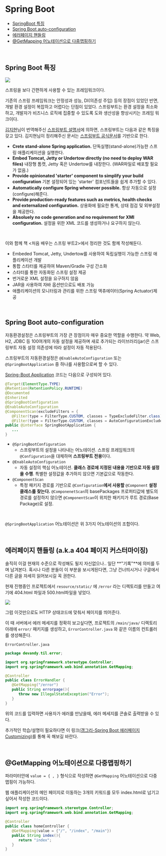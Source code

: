 # Spring Boot

- [SpringBoot 특징](#feature)
- [Spring Boot auto-configuration](#config)
- [에러페이지 핸들링](#error)
- [@GetMapping 어노테이션으로 다중맵핑하기](#get-mapping-multi)

<br>

## <a name="feature"></a>Spring Boot 특징

![](https://miro.medium.com/max/1904/1*4ZPi1b_ca54pUE9xRB-IFQ.jpeg)

스프링을 보다 간편하게 사용할 수 있는 프레임워크이다.

기존의 스프링 프레임워크는 안정성과 성능, DI(의존성 주입) 등의 장점이 있었던 반면, 개발 환경 설정이 복잡하고 어렵다는 단점이 있었다. 스프링부트는 환경 설정을 최소화하고, 개발자가 비즈니스 로직에 집중할 수 있도록 도와 생산성을 향상시키는 프레임 워크이다.

[김지현](https://github.com/ihoneymon)님이 번역해주신 [스프링부트 설명서](https://gist.github.com/ihoneymon/8a905e1dd8393b6b9298)에 의하면, 스프링부트는 다음과 같은 특징을 갖고 있다. 김지현님이 정리해주신 문서는 [스프링부트 공식문서](https://spring.io/projects/spring-boot)를 기반으로 한다.

- **Crete stand-alone Spring application.**
  단독실행(stand-alone)가능한 스프링 애플리케이션을 실행한다.
- **Embed Tomcat, Jetty or Undertow directly (no need to deploy WAR files)**
  내장형 톰캣, Jetty 혹은 Undertow를 내장한다. (WAR파일로 배포할 필요가 없음.)
- **Provide opinionated 'starter' component to simplify your build configuration**
  기본 설정되어 있는 'starter' 컴포넌트들을 쉽게 추가할 수 있다.
- **Automatically configure Spring whenever possible.**
  항상 자동으로 설정(configure)해준다.
- **Provide production-ready features such as metrics, health checks and externalized configuration.**
  상용화에 필요한 통계, 상태 점검 및 외부설정을 제공한다.
- **Absoluely no code generation and no requirement for XMl configuration.**
  설정을 위한 XML 코드를 생성하거나 요구하지 않는다.

<br>

이와 함께 책 <처음 배우는 스프링 부트2>에서 정리한 것도 함께 작성해둔다.

- Embeded Tomcat, Jetty, Undertow를 사용하여 독립실행이 가능한 스프링 애플리케이션 개발
- 통합 스타터를 제공하여 Maven/Gradle 구성 간소화
- 스타터를 통한 자동화된 스프링 설정 제공
- 번거로운 XML 설정을 요구하지 않음
- JAR을 사용하여 자바 옵션만으로도 배포 가능
- 애플리케이션의 모니터링과 관리를 위한 스프링 액츄에이터(Spring Actuator)제공

<br>

## <a name="config"></a>Spring Boot auto-configuration

자동환경설정은 스프링부트의 가장 큰 장점이자 매우 중요한 역할을 수행한다. 약 Web, H2, JDBC 등 100여개의 자동 설정을  제공하며 새로 추가되는 라이브러리(jar)은 스프링부트 자동 설정 의존성에 따라 설정이 자동 적용된다.

스프링부트의 자동환경설정은 `@EnableAutoConfiguration` 또는 `@SpringBootApplication` 중 하나를 사용함으로써 할 수 있다.

[Spring-Boot Application](https://github.com/spring-projects/spring-boot/blob/master/spring-boot-project/spring-boot-autoconfigure/src/main/java/org/springframework/boot/autoconfigure/SpringBootApplication.java) 코드는 다음으로 구성되어 있다.

```java
@Target(ElementType.TYPE)
@Retention(RetentionPolicy.RUNTIME)
@Documented
@Inherited
@SpringBootConfiguration
@EnableAutoConfiguration
@ComponentScan(excludeFilters = { 
   @Filter(type = FilterType.CUSTOM, classes = TypeExcludeFilter.class),
   @Filter(type = FilterType.CUSTOM, classes = AutoConfigurationExcludeFilter.class) })
public @interface SpringBootApplication {
   ...
}
```

- `@SpringBootConfiguration`
  - 스프링부트의 설정을 나타내는 어노테이션. 스프링 프레임워크의 `@Configuration`을 대체하며 **스프링부트 전용**이다.
- `@EnableAutoConfiguration`
  - 자동 설정의 핵심 어노테이션. **클래스 경로에 지정된 내용을 기반으로 자동 설정을 수행**. 특별한 설정값을 추가하지 않으면 기본값으로 작동한다.
- `@ComponentScan`
  - 특정 패키지 경로를 기반으로 `@Configuration`**에서 사용할** `@Component` **설정 클래스를 찾는다.** `@ComponenetScan`의 basePackages 프로퍼티값에 별도의 경로를 설정하지 않으면 `@ComponentScan`이 위치한 패키지가 루트 경로(Base Package)로 설정. 

<br>

`@SpringBootApplication` 어노테이션은 위 3가지 어노테이션의 조합이다.

<br>

## <a name="error"></a>에러페이지 핸들링 (a.k.a 404 페이지 커스터마이징)

솔직히 이걸 현재의 수준으로 작성해도 될지 자신없으나.. 일단 **"기록"**에 의미를 두며 남겨본다. 혹시나 다른 분들이 이 부분을 보시게된다면, 그냥 건너띄시거나 구글에서 다른 글을 자세히 읽어보시길 꼭 권한다.

현재 진행중인 프로젝트에서 `resource/static/` 에 `/error` 라는 디렉토리를 만들고 여기에 404.html 파일과 500.html파일을 넣었다. 

![](https://www.mediafire.com/convkey/941e/5d7kwvr34i90pwuzg.jpg)

그럼 이것만으로도 HTTP 상태코드에 맞춰서 페이지를 띄어준다. 

이 때 서버에서 에러 메세지를 정확히 보고싶다면, 프로젝트의 `/main/java/` 디렉토리 아래에 `error/` 패키지를 생성하고, `ErrorController.java` 와 같은 이름의 컨트롤러를 생성해준다.

`ErrorController.java`

```java
package devandy.til.error;

import org.springframework.stereotype.Controller;
import org.springframework.web.bind.annotation.GetMapping;

@Controller
public class ErrorHandler {
   @GetMapping("/error")
   public String errorpage(){
      throw new IllegalStateException("Error");
   }
}
```

위의 코드를 입력하면 사용자가 에러를 만났을때, 에러 메세지를 콘솔로 출력받을 수 있다.

추가적인 학습/설명이 필요하다면 이 링크[(갱그리-Spring Boot 에러페이지 Customizing)](https://brunch.co.kr/@ourlove/70)를 통해 꼭 해보길 바란다.

<br>

## <a name="get-mapping-multi"></a>@GetMapping 어노테이션으로 다중맵핑하기

파라미터안에 `value = { , }` 형식으로 작성하면 `@GetMapping` 어노테이션으로 다중맵핑이 가능하다.

웹 애플리케이션의 메인 페이지로 이동하는 3개의 키워드를 모두 index.html로 넘기고 싶어서 작성한 코드이다.

~~~java
import org.springframework.stereotype.Controller;
import org.springframework.web.bind.annotation.GetMapping;

@Controller
public class homeController {
   @GetMapping(value = {"/", "/index", "/main"})
   public String index(){
      return "index";
   }
}
~~~

<br>